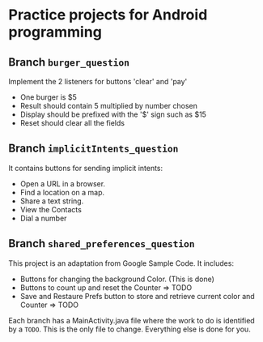# Practice projects for Android programming

## Branch `burger_question`
Implement the 2 listeners for buttons 'clear' and 'pay'
 - One burger is $5
 - Result should contain 5 multiplied by number chosen
 - Display should be prefixed with the '$' sign such as $15
 - Reset should clear all the fields

## Branch `implicitIntents_question`
It contains buttons for sending implicit intents:
- Open a URL in a browser.
- Find a location on a map.
- Share a text string.
- View the Contacts
- Dial a number

## Branch `shared_preferences_question`
This project is an adaptation from Google Sample Code. It includes:
- Buttons for changing the background Color. (This is done)
- Buttons to count up and reset the Counter => TODO
- Save and Restaure Prefs button to store and retrieve current color and Counter => TODO

Each branch has a MainActivity.java file where the work to do is identified by a `TODO`. 
This is the only file to change. Everything else is done for you.
